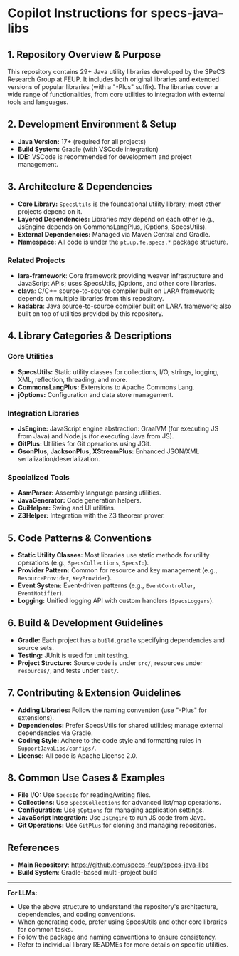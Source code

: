 # Copilot Instructions for specs-java-libs

## 1. Repository Overview & Purpose

This repository contains 29+ Java utility libraries developed by the SPeCS Research Group at FEUP. It includes both original libraries and extended versions of popular libraries (with a "-Plus" suffix). The libraries cover a wide range of functionalities, from core utilities to integration with external tools and languages.

## 2. Development Environment & Setup

- **Java Version:** 17+ (required for all projects)
- **Build System:** Gradle (with VSCode integration) 
- **IDE:** VSCode is recommended for development and project management.

## 3. Architecture & Dependencies

- **Core Library:** `SpecsUtils` is the foundational utility library; most other projects depend on it.
- **Layered Dependencies:** Libraries may depend on each other (e.g., JsEngine depends on CommonsLangPlus, jOptions, SpecsUtils).
- **External Dependencies:** Managed via Maven Central and Gradle.
- **Namespace:** All code is under the `pt.up.fe.specs.*` package structure.

### Related Projects
- **lara-framework**: Core framework providing weaver infrastructure and JavaScript APIs; uses SpecsUtils, jOptions, and other core libraries.
- **clava**: C/C++ source-to-source compiler built on LARA framework; depends on multiple libraries from this repository.
- **kadabra**: Java source-to-source compiler built on LARA framework; also built on top of utilities provided by this repository.

## 4. Library Categories & Descriptions

### Core Utilities
- **SpecsUtils:** Static utility classes for collections, I/O, strings, logging, XML, reflection, threading, and more.
- **CommonsLangPlus:** Extensions to Apache Commons Lang.
- **jOptions:** Configuration and data store management.

### Integration Libraries
- **JsEngine:** JavaScript engine abstraction: GraalVM (for executing JS from Java) and Node.js (for executing Java from JS).
- **GitPlus:** Utilities for Git operations using JGit.
- **GsonPlus, JacksonPlus, XStreamPlus:** Enhanced JSON/XML serialization/deserialization.

### Specialized Tools
- **AsmParser:** Assembly language parsing utilities.
- **JavaGenerator:** Code generation helpers.
- **GuiHelper:** Swing and UI utilities.
- **Z3Helper:** Integration with the Z3 theorem prover.

## 5. Code Patterns & Conventions

- **Static Utility Classes:** Most libraries use static methods for utility operations (e.g., `SpecsCollections`, `SpecsIo`).
- **Provider Pattern:** Common for resource and key management (e.g., `ResourceProvider`, `KeyProvider`).
- **Event System:** Event-driven patterns (e.g., `EventController`, `EventNotifier`).
- **Logging:** Unified logging API with custom handlers (`SpecsLoggers`).

## 6. Build & Development Guidelines

- **Gradle:** Each project has a `build.gradle` specifying dependencies and source sets.
- **Testing:** JUnit is used for unit testing.
- **Project Structure:** Source code is under `src/`, resources under `resources/`, and tests under `test/`.

## 7. Contributing & Extension Guidelines

- **Adding Libraries:** Follow the naming convention (use "-Plus" for extensions).
- **Dependencies:** Prefer SpecsUtils for shared utilities; manage external dependencies via Gradle.
- **Coding Style:** Adhere to the code style and formatting rules in `SupportJavaLibs/configs/`.
- **License:** All code is Apache License 2.0.

## 8. Common Use Cases & Examples

- **File I/O:** Use `SpecsIo` for reading/writing files.
- **Collections:** Use `SpecsCollections` for advanced list/map operations.
- **Configuration:** Use `jOptions` for managing application settings.
- **JavaScript Integration:** Use `JsEngine` to run JS code from Java.
- **Git Operations:** Use `GitPlus` for cloning and managing repositories.


## References

- **Main Repository**: https://github.com/specs-feup/specs-java-libs
- **Build System**: Gradle-based multi-project build


---

**For LLMs:**  
- Use the above structure to understand the repository's architecture, dependencies, and coding conventions.
- When generating code, prefer using SpecsUtils and other core libraries for common tasks.
- Follow the package and naming conventions to ensure consistency.
- Refer to individual library READMEs for more details on specific utilities.
